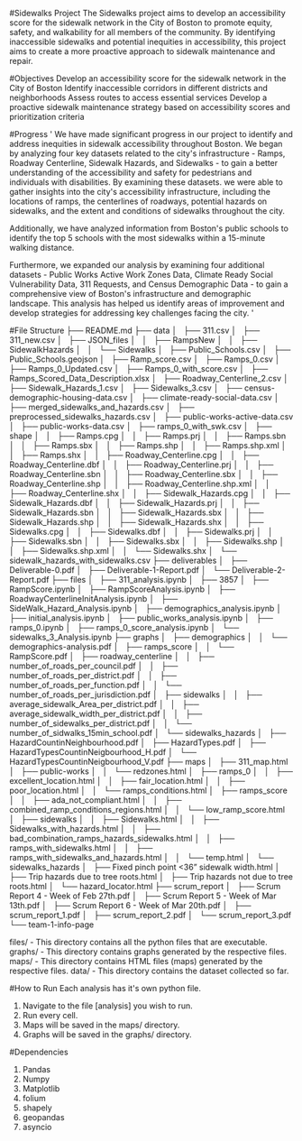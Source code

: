 
#Sidewalks Project
The Sidewalks project aims to develop an accessibility score for the sidewalk network in the City of Boston to promote equity, safety, and walkability for all members of the community. By identifying inaccessible sidewalks and potential inequities in accessibility, this project aims to create a more proactive approach to sidewalk maintenance and repair.

#Objectives
Develop an accessibility score for the sidewalk network in the City of Boston
Identify inaccessible corridors in different districts and neighborhoods
Assess routes to access essential services
Develop a proactive sidewalk maintenance strategy based on accessibility scores and prioritization criteria

#Progress
'
We have made significant progress in our project to identify and address inequities in sidewalk accessibility throughout Boston. 
We began by analyzing four key datasets related to the city's infrastructure - Ramps, Roadway Centerline, Sidewalk Hazards, and Sidewalks - to gain a better understanding of the accessibility and safety for pedestrians and individuals with disabilities. By examining these datasets. we were able to gather insights into the city's accessibility infrastructure, including the locations of ramps, the centerlines of roadways, potential hazards on sidewalks, and the extent and conditions of sidewalks throughout the city.

Additionally, we have analyzed information from Boston's public schools to identify the top 5 schools with the most sidewalks within a 15-minute walking distance. 

Furthermore, we expanded our analysis by examining four additional datasets - Public Works Active Work Zones Data, Climate Ready Social Vulnerability Data, 311 Requests, and Census Demographic Data - to gain a comprehensive view of Boston's infrastructure and demographic landscape. This analysis has helped us identify areas of improvement and develop strategies for addressing key challenges facing the city.
'

#File Structure
├── README.md
├── data
│   ├── 311.csv
│   ├── 311_new.csv
│   ├── JSON_files
│   │   ├── RampsNew
│   │   ├── SidewalkHazards
│   │   └── Sidewalks
│   ├── Public_Schools.csv
│   ├── Public_Schools.geojson
│   ├── Ramp_score.csv
│   ├── Ramps_0.csv
│   ├── Ramps_0_Updated.csv
│   ├── Ramps_0_with_score.csv
│   ├── Ramps_Scored_Data_Description.xlsx
│   ├── Roadway_Centerline_2.csv
│   ├── Sidewalk_Hazards_1.csv
│   ├── Sidewalks_3.csv
│   ├── census-demographic-housing-data.csv
│   ├── climate-ready-social-data.csv
│   ├── merged_sidewalks_and_hazards.csv
│   ├── preprocessed_sidewalks_hazards.csv
│   ├── public-works-active-data.csv
│   ├── public-works-data.csv
│   ├── ramps_0_with_swk.csv
│   ├── shape
│   │   ├── Ramps.cpg
│   │   ├── Ramps.prj
│   │   ├── Ramps.sbn
│   │   ├── Ramps.sbx
│   │   ├── Ramps.shp
│   │   ├── Ramps.shp.xml
│   │   ├── Ramps.shx
│   │   ├── Roadway_Centerline.cpg
│   │   ├── Roadway_Centerline.dbf
│   │   ├── Roadway_Centerline.prj
│   │   ├── Roadway_Centerline.sbn
│   │   ├── Roadway_Centerline.sbx
│   │   ├── Roadway_Centerline.shp
│   │   ├── Roadway_Centerline.shp.xml
│   │   ├── Roadway_Centerline.shx
│   │   ├── Sidewalk_Hazards.cpg
│   │   ├── Sidewalk_Hazards.dbf
│   │   ├── Sidewalk_Hazards.prj
│   │   ├── Sidewalk_Hazards.sbn
│   │   ├── Sidewalk_Hazards.sbx
│   │   ├── Sidewalk_Hazards.shp
│   │   ├── Sidewalk_Hazards.shx
│   │   ├── Sidewalks.cpg
│   │   ├── Sidewalks.dbf
│   │   ├── Sidewalks.prj
│   │   ├── Sidewalks.sbn
│   │   ├── Sidewalks.sbx
│   │   ├── Sidewalks.shp
│   │   ├── Sidewalks.shp.xml
│   │   └── Sidewalks.shx
│   └── sidewalk_hazards_with_sidewalks.csv
├── deliverables
│   ├── Deliverable-0.pdf
│   ├── Deliverable-1-Report.pdf
│   └── Deliverable-2-Report.pdf
├── files
│   ├── 311_analysis.ipynb
│   ├── 3857
│   ├── RampScore.ipynb
│   ├── RampScoreAnalysis.ipynb
│   ├── RoadwayCenterlineInitAnalysis.ipynb
│   ├── SideWalk_Hazard_Analysis.ipynb
│   ├── demographics_analysis.ipynb
│   ├── initial_analysis.ipynb
│   ├── public_works_analysis.ipynb
│   ├── ramps_0.ipynb
│   ├── ramps_0_score_analysis.ipynb
│   └── sidewalks_3_Analysis.ipynb
├── graphs
│   ├── demographics
│   │   └── demographics-analysis.pdf
│   ├── ramps_score
│   │   └── RampScore.pdf
│   ├── roadway_centerline
│   │   ├── number_of_roads_per_council.pdf
│   │   ├── number_of_roads_per_district.pdf
│   │   ├── number_of_roads_per_function.pdf
│   │   └── number_of_roads_per_jurisdiction.pdf
│   ├── sidewalks
│   │   ├── average_sidewalk_Area_per_district.pdf
│   │   ├── average_sidewalk_width_per_district.pdf
│   │   ├── number_of_sidewalks_per_district.pdf
│   │   └── number_of_sidwalks_15min_school.pdf
│   └── sidewalks_hazards
│       ├── HazardCountinNeighbourhood.pdf
│       ├── HazardTypes.pdf
│       ├── HazardTypesCountinNeigbourhood_H.pdf
│       └── HazardTypesCountinNeigbourhood_V.pdf
├── maps
│   ├── 311_map.html
│   ├── public-works
│   │   └── redzones.html
│   ├── ramps_0
│   │   ├── excellent_location.html
│   │   ├── fair_location.html
│   │   ├── poor_location.html
│   │   └── ramps_conditions.html
│   ├── ramps_score
│   │   ├── ada_not_compliant.html
│   │   ├── combined_ramp_conditions_regions.html
│   │   └── low_ramp_score.html
│   ├── sidewalks
│   │   ├── Sidewalks.html
│   │   ├── Sidewalks_with_hazards.html
│   │   ├── bad_combination_ramps_hazards_sidewalks.html
│   │   ├── ramps_with_sidewalks.html
│   │   ├── ramps_with_sidewalks_and_hazards.html
│   │   └── temp.html
│   └── sidewalks_hazards
│       ├── Fixed pinch point <36” sidewalk width.html
│       ├── Trip hazards due to tree roots.html
│       ├── Trip hazards not due to tree roots.html
│       └── hazard_locator.html
├── scrum_report
│   ├── Scrum Report 4 - Week of Feb 27th.pdf
│   ├── Scrum Report 5 - Week of Mar 13th.pdf
│   ├── Scrum Report 6 - Week of Mar 20th.pdf
│   ├── scrum_report_1.pdf
│   ├── scrum_report_2.pdf
│   └── scrum_report_3.pdf
└── team-1-info-page

files/ - This directory contains all the python files that are executable.
graphs/ - This directory contains graphs generated by the respective files.
maps/ - This directory contains HTML files (maps) generated by the respective files.
data/ - This directory contains the dataset collected so far.


#How to Run
Each analysis has it's own python file.

1. Navigate to the file [analysis] you wish to run.
2. Run every cell.
3. Maps will be saved in the maps/ directory.
4. Graphs will be saved in the graphs/ directory.

#Dependencies
1. Pandas
2. Numpy
3. Matplotlib
4. folium
5. shapely
6. geopandas
7. asyncio


